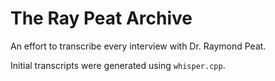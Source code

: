 # The Ray Peat Archive

An effort to transcribe every interview with Dr. Raymond Peat.

Initial transcripts were generated using `whisper.cpp`.
